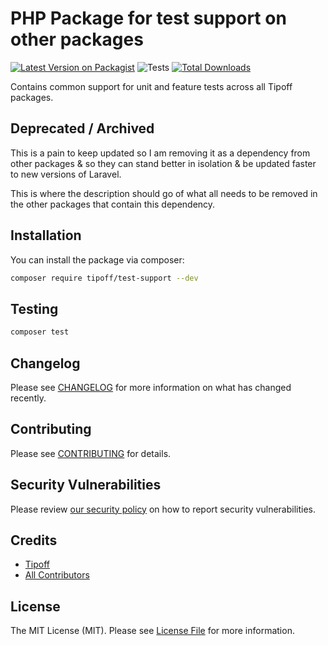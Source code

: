 # PHP Package for test support on other packages

[![Latest Version on Packagist](https://img.shields.io/packagist/v/tipoff/test-support.svg?style=flat-square)](https://packagist.org/packages/tipoff/test-support)
![Tests](https://github.com/tipoff/test-support/workflows/Tests/badge.svg)
[![Total Downloads](https://img.shields.io/packagist/dt/tipoff/test-support.svg?style=flat-square)](https://packagist.org/packages/tipoff/test-support)

Contains common support for unit and feature tests across all Tipoff packages.

## Deprecated / Archived

This is a pain to keep updated so I am removing it as a dependency from other packages & so they can stand better in isolation & be updated faster to new versions of Laravel.

This is where the description should go of what all needs to be removed in the other packages that contain this dependency.

## Installation

You can install the package via composer:

```bash
composer require tipoff/test-support --dev
```

## Testing

```bash
composer test
```

## Changelog

Please see [CHANGELOG](CHANGELOG.md) for more information on what has changed recently.

## Contributing

Please see [CONTRIBUTING](.github/CONTRIBUTING.md) for details.

## Security Vulnerabilities

Please review [our security policy](../../security/policy) on how to report security vulnerabilities.

## Credits

- [Tipoff](https://github.com/tipoff)
- [All Contributors](../../contributors)

## License

The MIT License (MIT). Please see [License File](LICENSE.md) for more information.
